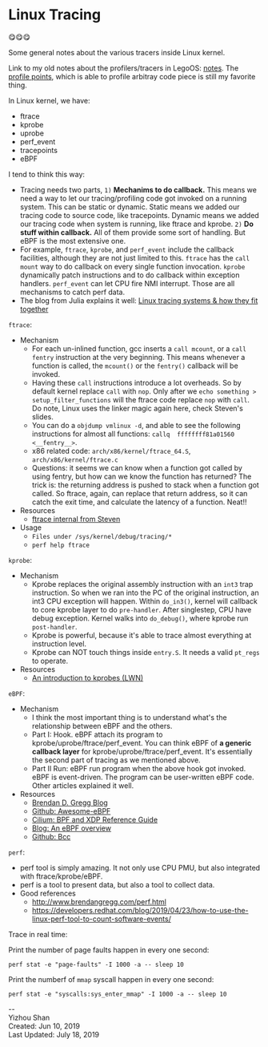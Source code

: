 # Linux Tracing

:yum::yum::yum:

Some general notes about the various tracers inside Linux kernel.

Link to my old notes about the profilers/tracers in LegoOS: [notes](http://lastweek.io/lego/kernel/profile/).
The [profile points](http://lastweek.io/lego/kernel/profile_points/),
which is able to profile arbitray code piece is still my favorite thing.

In Linux kernel, we have:

  - ftrace
  - kprobe
  - uprobe
  - perf_event
  - tracepoints
  - eBPF

I tend to think this way:

  - Tracing needs two parts, `1)` __Mechanims to do callback.__ This means we need a way to
    let our tracing/profiling code got invoked on a running system. This can be static
    or dynamic. Static means we added our tracing code to source code, like tracepoints.
    Dynamic means we added our tracing code when system is running, like ftrace and kprobe.
    `2)` __Do stuff within callback.__ All of them provide some sort of handling. But eBPF is the
    most extensive one.
  - For example, `ftrace`, `kprobe`, and `perf_event` include the callback facilities,
    although they are not just limited to this.
    `ftrace` has the `call mount` way to do callback on every single function invocation.
    `kprobe` dynamically patch instructions and to do callback within exception handlers.
    `perf_event` can let CPU fire NMI interrupt. Those are all mechanisms to catch perf data.
  - The blog from Julia explains it well: [Linux tracing systems & how they fit together](https://jvns.ca/blog/2017/07/05/linux-tracing-systems/)

`ftrace`:

  - Mechanism
    - For each un-inlined function, gcc inserts a `call mcount`, or a `call fentry`
    instruction at the very beginning. This means whenever a function is called,
    the `mcount()` or the `fentry()` callback will be invoked.
    - Having these `call` instructions introduce a lot overheads. So by default kernel
    replace `call` with `nop`. Only after we `echo something > setup_filter_functions`
    will the ftrace code replace `nop` with `call`. Do note, Linux uses the linker
    magic again here, check Steven's slides.
    - You can do a `objdump vmlinux -d`, and able to see the following instructions for
    almost all functions: `callq  ffffffff81a01560 <__fentry__>`.
    - x86 related code: `arch/x86/kernel/ftrace_64.S`, `arch/x86/kernel/ftrace.c`
    - Questions: it seems we can know when a function got called by using fentry, but
    how can we know the function has returned? The trick is: the returning address
    is pushed to stack when a function got called. So ftrace, again, can replace
    that return address, so it can catch the exit time, and calculate the latency
    of a function. Neat!!
  - Resources
    - [ftrace internal from Steven](https://blog.linuxplumbersconf.org/2014/ocw/system/presentations/1773/original/ftrace-kernel-hooks-2014.pdf)
  - Usage
    - `Files under /sys/kernel/debug/tracing/*`
    - `perf help ftrace`

`kprobe`:

  - Mechanism
    - Kprobe replaces the original assembly instruction with an `int3` trap instruction.
      So when we ran into the PC of the original instruction, an int3 CPU exception will happen.
      Within `do_in3()`, kernel will callback to core kprobe layer to do `pre-handler`.
      After singlestep, CPU have debug exception. Kernel walks into `do_debug()`,
      where kprobe run `post-handler`.
    - Kprobe is powerful, because it's able to trace almost everything at instruction level.
    - Kprobe can NOT touch things inside `entry.S`. It needs a valid `pt_regs` to operate.
  - Resources
    - [An introduction to kprobes (LWN)](https://lwn.net/Articles/132196/)

`eBPF`:

  - Mechanism
    - I think the most important thing is to understand what's the relationship between
    eBPF and the others.
    - Part I: Hook. eBPF attach its program to kprobe/uprobe/ftrace/perf_event.
    You can think eBPF of __a generic callback layer__ for kprobe/uprobe/ftrace/perf_event.
    It's essentially the second part of tracing as we mentioned above.
    - Part II Run: eBPF run program when the above hook got invoked. eBPF is event-driven.
    The program can be user-written eBPF code. Other articles explained it well.
  - Resources
    - [Brendan D. Gregg Blog](http://www.brendangregg.com/index.html)
    - [Github: Awesome-eBPF](https://github.com/zoidbergwill/awesome-ebpf)
    - [Cilium: BPF and XDP Reference Guide](https://cilium.readthedocs.io/en/latest/bpf/)
    - [Blog: An eBPF overview](https://www.collabora.com/news-and-blog/blog/2019/04/05/an-ebpf-overview-part-1-introduction/)
    - [Github: Bcc](https://github.com/iovisor/bcc)

`perf`:

  - perf tool is simply amazing. It not only use CPU PMU, but also integrated with ftrace/kprobe/eBPF.
  - perf is a tool to present data, but also a tool to collect data.
  - Good references
      - http://www.brendangregg.com/perf.html
      - https://developers.redhat.com/blog/2019/04/23/how-to-use-the-linux-perf-tool-to-count-software-events/

Trace in real time:

Print the number of page faults happen in every one second:
```
perf stat -e "page-faults" -I 1000 -a -- sleep 10
```

Print the numberf of `mmap` syscall happen in every one second:
```
perf stat -e "syscalls:sys_enter_mmap" -I 1000 -a -- sleep 10
```


--  
Yizhou Shan  
Created: Jun 10, 2019  
Last Updated: July 18, 2019
